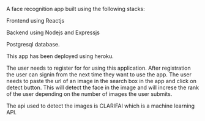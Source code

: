 A face recognition app built using the following stacks:

Frontend using Reactjs

Backend using Nodejs and Expressjs

Postgresql database.


This app has been deployed using heroku.

The user needs to register for for using this application. After registration the user can signin from the next time they want to use the app. The user needs to paste the url of an image in the search box in the app and click on detect button. This will detect the face in the image and will increse the rank of the user depending on the number of images the user submits.

The api used to detect the images is CLARIFAI which is a machine learning API.

